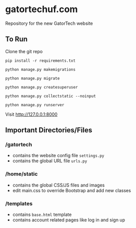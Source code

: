 # gatortechuf.com
Repository for the new GatorTech website

## To Run
Clone the git repo

`pip install -r requirements.txt`

`python manage.py makemigrations`

`python manage.py migrate`

`python manage.py createsuperuser`

`python manage.py collectstatic --noinput`

`python manage.py runserver`

Visit http://127.0.0.1:8000

## Important Directories/Files
### /gatortech
- contains the website config file `settings.py`
- contains the global URL file `urls.py`
### /home/static
- contains the global CSS/JS files and images
- edit main.css to override Bootstrap and add new classes
### /templates
- contains `base.html` template
- contains account related pages like log in and sign up